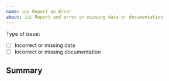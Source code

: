 ```yaml
---
name: 🇺🇸 Report an Error
about: 🇺🇸 Report and error or missing data or documentation
---
```


 <!--

ENG

Thank you for your interest in this repository.
Before making your contribution, please bear in mind that this is a data set with the sole intention of informing the public, maintained by a few staff of the Italian Civil Protection Agency.
While contributions and interest are welcome, we cannot respond to every request timeously.

Before youopen an issue:
  - please check the other issues, including closed issues to see if someone else has already opened a similar issue.

delete above -->

Type of issue:

- [ ] Incorrect or missing data
- [ ] Incorrect or missing documentation

## Summary

<!-- ENG: Provide a summary of the error, including which data set or file you are referring to -->
